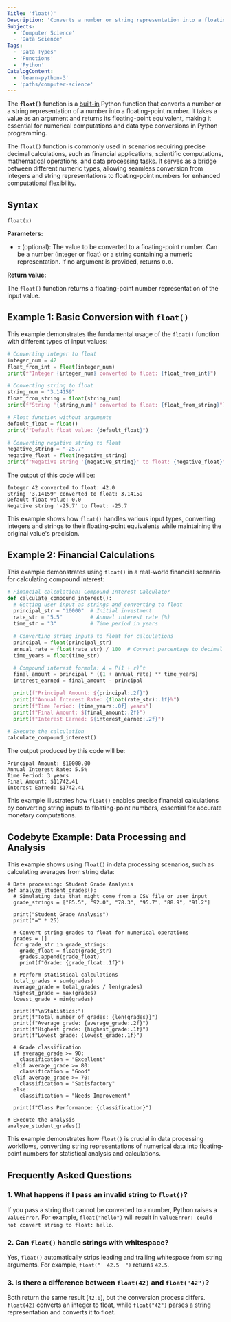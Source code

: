 ```yaml
---
Title: 'float()'
Description: 'Converts a number or string representation into a floating-point number.'
Subjects:
  - 'Computer Science'
  - 'Data Science'
Tags:
  - 'Data Types'
  - 'Functions'
  - 'Python'
CatalogContent:
  - 'learn-python-3'
  - 'paths/computer-science'
---
```


The **`float()`** function is a [built-in](https://www.codecademy.com/resources/docs/python/built-in-functions) Python function that converts a number or a string representation of a number into a floating-point number. It takes a value as an argument and returns its floating-point equivalent, making it essential for numerical computations and data type conversions in Python programming.

The `float()` function is commonly used in scenarios requiring precise decimal calculations, such as financial applications, scientific computations, mathematical operations, and data processing tasks. It serves as a bridge between different numeric types, allowing seamless conversion from integers and string representations to floating-point numbers for enhanced computational flexibility.

## Syntax

```pseudo
float(x)
```

**Parameters:**

- `x` (optional): The value to be converted to a floating-point number. Can be a number (integer or float) or a string containing a numeric representation. If no argument is provided, returns `0.0`.

**Return value:**

The `float()` function returns a floating-point number representation of the input value.

## Example 1: Basic Conversion with `float()`

This example demonstrates the fundamental usage of the `float()` function with different types of input values:

```py
# Converting integer to float
integer_num = 42
float_from_int = float(integer_num)
print(f"Integer {integer_num} converted to float: {float_from_int}")

# Converting string to float
string_num = "3.14159"
float_from_string = float(string_num)
print(f"String '{string_num}' converted to float: {float_from_string}")

# Float function without arguments
default_float = float()
print(f"Default float value: {default_float}")

# Converting negative string to float
negative_string = "-25.7"
negative_float = float(negative_string)
print(f"Negative string '{negative_string}' to float: {negative_float}")
```

The output of this code will be:

```shell
Integer 42 converted to float: 42.0
String '3.14159' converted to float: 3.14159
Default float value: 0.0
Negative string '-25.7' to float: -25.7
```

This example shows how `float()` handles various input types, converting integers and strings to their floating-point equivalents while maintaining the original value's precision.

## Example 2: Financial Calculations

This example demonstrates using `float()` in a real-world financial scenario for calculating compound interest:

```py
# Financial calculation: Compound Interest Calculator
def calculate_compound_interest():
  # Getting user input as strings and converting to float
  principal_str = "10000"  # Initial investment
  rate_str = "5.5"         # Annual interest rate (%)
  time_str = "3"           # Time period in years

  # Converting string inputs to float for calculations
  principal = float(principal_str)
  annual_rate = float(rate_str) / 100  # Convert percentage to decimal
  time_years = float(time_str)

  # Compound interest formula: A = P(1 + r)^t
  final_amount = principal * ((1 + annual_rate) ** time_years)
  interest_earned = final_amount - principal

  print(f"Principal Amount: ${principal:.2f}")
  print(f"Annual Interest Rate: {float(rate_str):.1f}%")
  print(f"Time Period: {time_years:.0f} years")
  print(f"Final Amount: ${final_amount:.2f}")
  print(f"Interest Earned: ${interest_earned:.2f}")

# Execute the calculation
calculate_compound_interest()
```

The output produced by this code will be:

```shell
Principal Amount: $10000.00
Annual Interest Rate: 5.5%
Time Period: 3 years
Final Amount: $11742.41
Interest Earned: $1742.41
```

This example illustrates how `float()` enables precise financial calculations by converting string inputs to floating-point numbers, essential for accurate monetary computations.

## Codebyte Example: Data Processing and Analysis

This example shows using `float()` in data processing scenarios, such as calculating averages from string data:

```codebyte/python
# Data processing: Student Grade Analysis
def analyze_student_grades():
  # Simulating data that might come from a CSV file or user input
  grade_strings = ["85.5", "92.0", "78.3", "95.7", "88.9", "91.2"]

  print("Student Grade Analysis")
  print("=" * 25)

  # Convert string grades to float for numerical operations
  grades = []
  for grade_str in grade_strings:
    grade_float = float(grade_str)
    grades.append(grade_float)
    print(f"Grade: {grade_float:.1f}")

  # Perform statistical calculations
  total_grades = sum(grades)
  average_grade = total_grades / len(grades)
  highest_grade = max(grades)
  lowest_grade = min(grades)

  print(f"\nStatistics:")
  print(f"Total number of grades: {len(grades)}")
  print(f"Average grade: {average_grade:.2f}")
  print(f"Highest grade: {highest_grade:.1f}")
  print(f"Lowest grade: {lowest_grade:.1f}")

  # Grade classification
  if average_grade >= 90:
    classification = "Excellent"
  elif average_grade >= 80:
    classification = "Good"
  elif average_grade >= 70:
    classification = "Satisfactory"
  else:
    classification = "Needs Improvement"

  print(f"Class Performance: {classification}")

# Execute the analysis
analyze_student_grades()
```

This example demonstrates how `float()` is crucial in data processing workflows, converting string representations of numerical data into floating-point numbers for statistical analysis and calculations.

## Frequently Asked Questions

### 1. What happens if I pass an invalid string to `float()`?

If you pass a string that cannot be converted to a number, Python raises a `ValueError`. For example, `float("hello")` will result in `ValueError: could not convert string to float: hello`.

### 2. Can `float()` handle strings with whitespace?

Yes, `float()` automatically strips leading and trailing whitespace from string arguments. For example, `float("  42.5  ")` returns `42.5`.

### 3. Is there a difference between `float(42)` and `float("42")`?

Both return the same result (`42.0`), but the conversion process differs. `float(42)` converts an integer to float, while `float("42")` parses a string representation and converts it to float.

